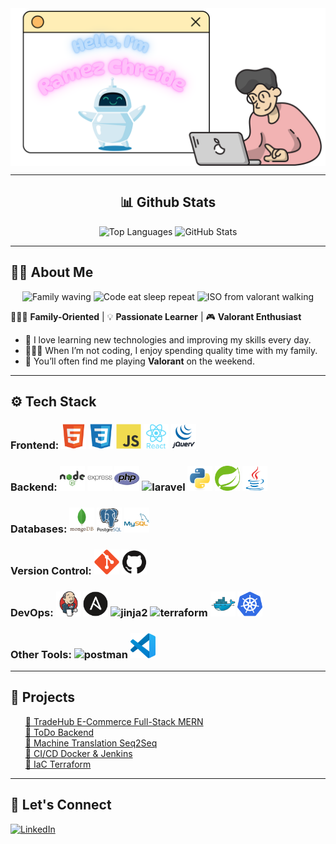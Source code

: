 <img align="center" alt="Hello, I'm Ramez. How are you today?" src="images/Github_Ramez_Chreide_Welcome.png" />

---

<h2 align="center">📊 Github Stats</h2>
<div align="center">
  <img src="https://github-readme-stats.vercel.app/api/top-langs?username=RamezCh&show_icons=true&locale=en&layout=compact&theme=radical" alt="Top Languages" height="180"/>
  <img src="https://github-readme-stats.vercel.app/api?username=RamezCh&show_icons=true&theme=radical" alt="GitHub Stats" height="180"/>
</div>

---

## 👨‍💻 About Me  

<div align="center">
  <img src="https://i.pinimg.com/originals/61/b2/d3/61b2d33f39927afa72e5f57a28cc7c83.gif" width="300" alt="Family waving"/>
  <img src="https://i.pinimg.com/originals/06/60/ef/0660efe82fa3da42ed56eef013171835.gif" width="250" alt="Code eat sleep repeat"/>
  <img src="https://valorantinfo.com/images/us/in-the-zone-spray_valorant_gif_61933.gif" width="250" alt="ISO from valorant walking"/>
</div>

👨‍👩‍👦 **Family-Oriented** | 💡 **Passionate Learner** | 🎮 **Valorant Enthusiast**  

- 🚀 I love learning new technologies and improving my skills every day.  
- 👨‍👩‍👦 When I’m not coding, I enjoy spending quality time with my family.  
- 🎯 You’ll often find me playing **Valorant** on the weekend.

---

## ⚙️ Tech Stack

### Frontend: <img src="https://raw.githubusercontent.com/devicons/devicon/master/icons/html5/html5-original.svg" alt="html5" width="40" height="40"/> <img src="https://raw.githubusercontent.com/devicons/devicon/master/icons/css3/css3-original.svg" alt="css" width="40" height="40"/> <img src="https://raw.githubusercontent.com/devicons/devicon/master/icons/javascript/javascript-original.svg" alt="javascript" width="40" height="40"/> <img src="https://raw.githubusercontent.com/devicons/devicon/master/icons/react/react-original-wordmark.svg" alt="react" width="40" height="40"/> <img src="https://raw.githubusercontent.com/devicons/devicon/master/icons/jquery/jquery-original-wordmark.svg" alt="jquery" width="40" height="40"/>

### Backend: <img src="https://raw.githubusercontent.com/devicons/devicon/master/icons/nodejs/nodejs-original-wordmark.svg" alt="nodejs" width="40" height="40"/> <img src="https://raw.githubusercontent.com/devicons/devicon/master/icons/express/express-original-wordmark.svg" alt="express" width="40" height="40"/> <img src="https://raw.githubusercontent.com/devicons/devicon/master/icons/php/php-original.svg" alt="php" width="40" height="40"/> <img src="https://img.icons8.com/fluent/48/000000/laravel.png" alt="laravel" width="40" height="40"/> <img src="https://raw.githubusercontent.com/devicons/devicon/master/icons/python/python-original.svg" alt="python" width="40" height="40"/> <img src="https://raw.githubusercontent.com/devicons/devicon/master/icons/spring/spring-original.svg" alt="spring" width="40" height="40"/> <img src="https://raw.githubusercontent.com/devicons/devicon/master/icons/java/java-original.svg" alt="java" width="40" height="40"/>

### Databases: <img src="https://raw.githubusercontent.com/devicons/devicon/master/icons/mongodb/mongodb-original-wordmark.svg" alt="mongodb" width="40" height="40"/> <img src="https://raw.githubusercontent.com/devicons/devicon/master/icons/postgresql/postgresql-original-wordmark.svg" alt="postgresql" width="40" height="40"/> <img src="https://raw.githubusercontent.com/devicons/devicon/master/icons/mysql/mysql-original-wordmark.svg" alt="mysql" width="40" height="40"/>

### Version Control: <img src="https://raw.githubusercontent.com/devicons/devicon/master/icons/git/git-original.svg" alt="git" width="40" height="40"/> <img src="https://raw.githubusercontent.com/devicons/devicon/master/icons/github/github-original.svg" alt="github" width="40" height="40"/>

### DevOps: <img src="https://raw.githubusercontent.com/devicons/devicon/master/icons/jenkins/jenkins-original.svg" alt="jenkins" width="40" height="40"/> <img src="https://raw.githubusercontent.com/devicons/devicon/master/icons/ansible/ansible-original.svg" alt="ansible" width="40" height="40"/> <img src="https://upload.wikimedia.org/wikipedia/commons/8/87/Jinja_software_logo.svg" alt="jinja2" width="70" height="40"/> <img src="https://www.vectorlogo.zone/logos/terraformio/terraformio-icon.svg" alt="terraform" width="40" height="40"/> <img src="https://raw.githubusercontent.com/devicons/devicon/master/icons/docker/docker-original.svg" alt="docker" width="40" height="40"/> <img src="https://raw.githubusercontent.com/devicons/devicon/master/icons/kubernetes/kubernetes-plain.svg" alt="kubernetes" width="40" height="40"/>

### Other Tools: <img src="https://www.vectorlogo.zone/logos/getpostman/getpostman-icon.svg" alt="postman" width="40" height="40"/> <img src="https://raw.githubusercontent.com/devicons/devicon/master/icons/vscode/vscode-original.svg" alt="vscode" width="40" height="40"/>

---

## 🏢 Projects

<ul style="list-style: none;">
  <li><a href="https://github.com/RamezCh/TradeHub" target="_blank">🔗 TradeHub E-Commerce Full-Stack MERN</a></li>
  <li><a href="https://github.com/RamezCh/ToDo-Backend" target="_blank">🔗 ToDo Backend</a></li>
  <li><a href="https://github.com/RamezCh/flask_machine_translation_eng_fr" target="_blank">🔗 Machine Translation Seq2Seq</a></li>
  <li><a href="https://github.com/RamezCh/CI-CD-using-Docker-Jenkins-Pipeline" target="_blank">🔗 CI/CD Docker & Jenkins</a></li>
  <li><a href="https://github.com/RamezCh/Automating-Infrastructure-using-Terraform" target="_blank">🔗 IaC Terraform</a></li>
</ul>

---

## 🔗 Let's Connect  
[![LinkedIn](https://img.shields.io/badge/LinkedIn-Connect-blue?style=flat&logo=linkedin)](https://www.linkedin.com/in/ramez-chreide/)
